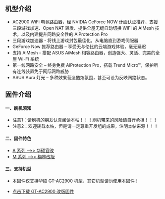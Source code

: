 ## 机型介绍
* AC2900 WiFi 电竞路由器，经 NVIDIA GeForce NOW 计画认证推荐，支援三段游戏加速、Open NAT 转发、提供全屋无缝自动切换 WiFi 的 AiMesh 技术，以及内建提升网路安全性的 AiProtection Pro
* 三段游戏加速器 - 将线上游戏封包最佳化，从电脑直到游戏伺服器
* GeForce Now 推荐路由器 – 享受无与伦比的云端游戏体验，毫无延迟
* 支持 AiMesh - 搭配 ASUS AiMesh 相容路由器，创造强大、灵活、完美的全屋 Wi-Fi 系统
* 第一线网路安全 – 终身免费 AiProtection Pro，搭载 Trend Micro™，保护所有连线装置免于网际网路威胁
* ASUS Aura 灯光 – 多种效果营造酷炫氛围，甚至可设为反映网路状态。

## 固件介绍
#### 一、刷机须知
* 注意1：请刷机的朋友认真阅读本帖！！！刷机带来的风险请自行承担！！！
* 注意2：欢迎转载本帖，但是请一定尊重开发组的成果，注明本帖来源！！！

#### 二、固件特色
* [A 系列 ——>> 华硕官改](/zh/guide/asus/firmware-a.md)
* [M 系列 ——>> 梅林改版](/zh/guide/asus/firmware-m.md)

#### 三、支持机型
* 本固件仅支持华硕 GT-AC2900 机型，其它机型请勿使用本固件！

* [点击下载 GT-AC2900 改版固件](https://www.asusgo.com/firmware/download?devicename=gt-ac2900&firmware=merlin)